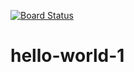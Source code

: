 [![Board Status](https://dev.azure.com/shannonmae0360/2823fa04-919a-4b39-8649-2e96cfaaa64e/bdf1e906-11fb-43f7-9182-9acb6eaa6159/_apis/work/boardbadge/4f125543-9dc7-4abd-b778-38ccfa41383f)](https://dev.azure.com/shannonmae0360/2823fa04-919a-4b39-8649-2e96cfaaa64e/_boards/board/t/bdf1e906-11fb-43f7-9182-9acb6eaa6159/Microsoft.RequirementCategory)
# hello-world-1
 
